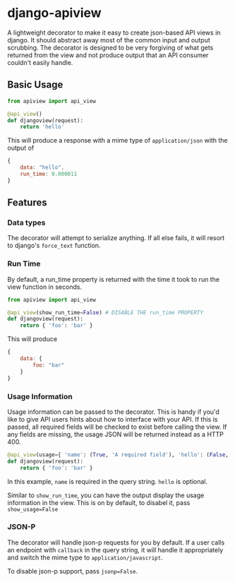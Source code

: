 django-apiview
==============

A lightweight decorator to make it easy to create json-based API views in django. It should abstract away most of the common input and output scrubbing. The decorator is designed to be very forgiving of what gets returned from the view and not produce output that an API consumer couldn't easily handle.

## Basic Usage

```python
from apiview import api_view

@api_view()
def djangoview(request):
	return 'hello'
```

This will produce a response with a mime type of `application/json` with the output of

```javascript
{
	data: "hello",
	run_time: 0.000011
}
```

## Features

### Data types

The decorator will attempt to serialize anything. If all else fails, it will resort to django's `force_text` function.

### Run Time

By default, a run_time property is returned with the time it took to run the view function in seconds.

```python
from apiview import api_view

@api_view(show_run_time=False) # DISABLE THE run_time PROPERTY
def djangoview(request):
	return { 'foo': 'bar' }
```

This will produce

```javascript
{
	data: {
		foo: "bar"
	}
}
```

### Usage Information

Usage information can be passed to the decorator. This is handy if you'd like to give API users hints about how to interface with your API. If this is passed, all required fields will be checked to exist before calling the view. If any fields are missing, the usage JSON will be returned instead as a HTTP 400.

```python
@api_view(usage={ 'name': (True, 'A required field'), 'hello': (False, 'An optional parameter to pass') })
def djangoview(request):
	return { 'foo': 'bar' }
```

In this example, `name` is required in the query string. `hello` is optional.

Similar to `show_run_time`, you can have the output display the usage information in the view. This is on by default, to disabel it, pass `show_usage=False`

### JSON-P

The decorator will handle json-p requests for you by default. If a user calls an endpoint with `callback` in the query string, it will handle it appropriately and switch the mime type to `application/javascript`.

To disable json-p support, pass `jsonp=False`.

